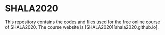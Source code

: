 # SHALA2020
This repository contains the codes and files used for the free online course of SHALA2020.
The course website is [SHALA2020][shala2020.github.io].
